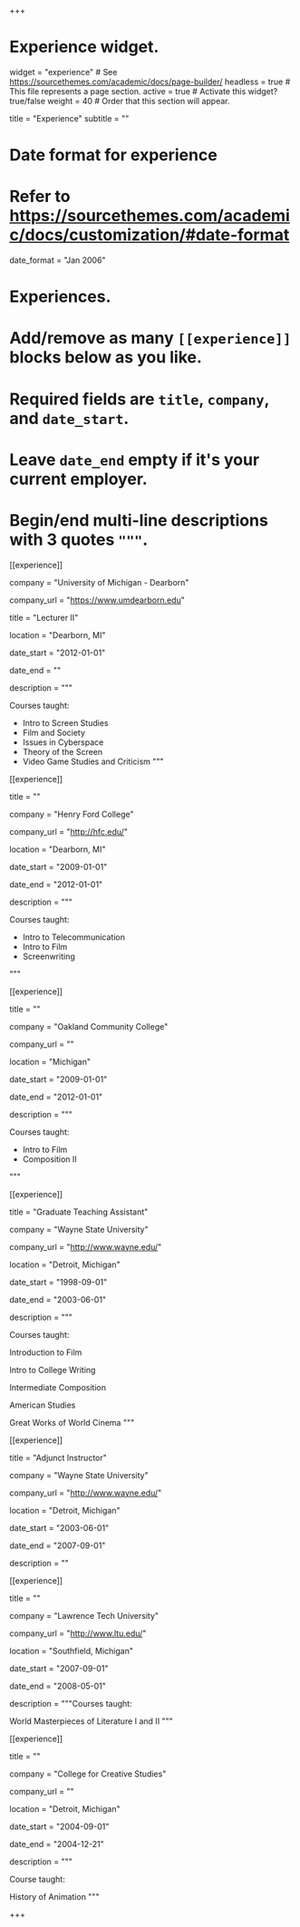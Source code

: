 +++
# Experience widget.
widget = "experience"  # See https://sourcethemes.com/academic/docs/page-builder/
headless = true  # This file represents a page section.
active = true  # Activate this widget? true/false
weight = 40  # Order that this section will appear.

title = "Experience"
subtitle = ""

# Date format for experience
#   Refer to https://sourcethemes.com/academic/docs/customization/#date-format
date_format = "Jan 2006"

# Experiences.
#   Add/remove as many `[[experience]]` blocks below as you like.
#   Required fields are `title`, `company`, and `date_start`.
#   Leave `date_end` empty if it's your current employer.
#   Begin/end multi-line descriptions with 3 quotes `"""`.

[[experience]] 


company = "University of Michigan - Dearborn" 

company_url = "https://www.umdearborn.edu" 

title = "Lecturer II" 

location = "Dearborn, MI" 

date_start = "2012-01-01" 

date_end = "" 

description = """ 


Courses taught:

* Intro to Screen Studies
* Film and Society
* Issues in Cyberspace
* Theory of the Screen
* Video Game Studies and Criticism
"""

[[experience]] 


title = "" 

company = "Henry Ford College" 

company_url = "http://hfc.edu/" 

location = "Dearborn, MI" 

date_start = "2009-01-01" 

date_end = "2012-01-01" 

description = """ 

Courses taught:

- Intro to Telecommunication
- Intro to Film
- Screenwriting

"""

[[experience]] 


title = "" 

company = "Oakland Community College" 

company_url = "" 

location = "Michigan"

date_start = "2009-01-01" 

date_end = "2012-01-01" 

description = """ 

Courses taught:

- Intro to Film
- Composition II

"""

[[experience]] 


title = "Graduate Teaching Assistant" 

company = "Wayne State University" 

company_url = "http://www.wayne.edu/" 

location = "Detroit, Michigan" 

date_start = "1998-09-01" 

date_end = "2003-06-01" 

description = """ 

Courses taught:

Introduction to Film

Intro to College Writing

Intermediate Composition

American Studies

Great Works of World Cinema
    """

[[experience]] 

title = "Adjunct Instructor" 

company = "Wayne State University" 

company_url = "http://www.wayne.edu/" 

location = "Detroit, Michigan" 

date_start = "2003-06-01" 

date_end = "2007-09-01" 

description = ""


[[experience]] 


title = "" 

company = "Lawrence Tech University" 

company_url = "http://www.ltu.edu/" 

location = "Southfield, Michigan" 

date_start = "2007-09-01" 

date_end = "2008-05-01" 

description = """Courses taught:

 World Masterpieces of Literature I and II """

[[experience]] 


title = "" 

company = "College for Creative Studies" 

company_url = "" 

location = "Detroit, Michigan" 

date_start = "2004-09-01" 

date_end = "2004-12-21" 

description = """

Course taught:

 History of Animation """

+++
